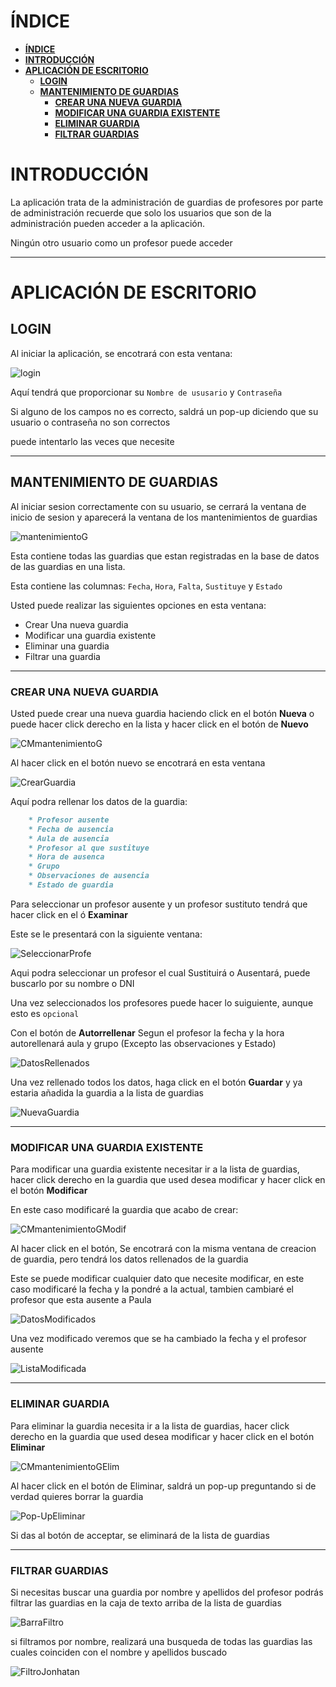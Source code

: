 # **ÍNDICE**
- [**ÍNDICE**](#índice)
- [**INTRODUCCIÓN**](#introducción)
- [**APLICACIÓN DE ESCRITORIO**](#aplicación-de-escritorio)
  - [**LOGIN**](#login)
  - [**MANTENIMIENTO DE GUARDIAS**](#mantenimiento-de-guardias)
    - [**CREAR UNA NUEVA GUARDIA**](#crear-una-nueva-guardia)
    - [**MODIFICAR UNA GUARDIA EXISTENTE**](#modificar-una-guardia-existente)
    - [**ELIMINAR GUARDIA**](#eliminar-guardia)
    - [**FILTRAR GUARDIAS**](#filtrar-guardias)
      
    
# **INTRODUCCIÓN**

La aplicación trata de la administración de guardias de profesores por parte de administración
recuerde que solo los usuarios que son de la administración pueden acceder a la aplicación.

Ningún otro usuario como un profesor puede acceder

---

# **APLICACIÓN DE ESCRITORIO**

## **LOGIN**

Al iniciar la aplicación, se encotrará con esta ventana:

![login]

Aquí tendrá que proporcionar su `Nombre de ususario` y `Contraseña`

Si alguno de los campos no es correcto, saldrá un pop-up diciendo que su usuario o contraseña no son correctos

puede intentarlo las veces que necesite

---

## **MANTENIMIENTO DE GUARDIAS**
Al iniciar sesion correctamente con su usuario, se cerrará la ventana de inicio de sesion y aparecerá la ventana de los mantenimientos de guardias

![mantenimientoG]

Esta contiene todas las guardias que estan registradas en la base de datos de las guardias
en una lista.

Esta contiene las columnas: `Fecha`, `Hora`, `Falta`, `Sustituye` y `Estado`

Usted puede realizar las siguientes opciones en esta ventana:

  * Crear Una nueva guardia
  * Modificar una guardia existente
  * Eliminar una guardia
  * Filtrar una guardia

---

### **CREAR UNA NUEVA GUARDIA**

Usted puede crear una nueva guardia haciendo click en el botón **Nueva**
o puede hacer click derecho en la lista y hacer click en el botón de **Nuevo**

![CMmantenimientoG]

Al hacer click en el botón nuevo se encotrará en esta ventana

![CrearGuardia]

Aquí podra rellenar los datos de la guardia:

```markdown
    * Profesor ausente
    * Fecha de ausencia
    * Aula de ausencia
    * Profesor al que sustituye
    * Hora de ausenca
    * Grupo
    * Observaciones de ausencia
    * Estado de guardia
````

Para seleccionar un profesor ausente y un profesor sustituto
tendrá que hacer click en el ó **Examinar**

Este se le presentará con la siguiente ventana:

![SeleccionarProfe]

Aqui podra seleccionar un profesor el cual Sustituirá o Ausentará, 
puede buscarlo por su nombre o DNI

Una vez seleccionados los profesores puede hacer lo suiguiente, aunque esto es `opcional`

Con el botón de **Autorrellenar** 
Segun el profesor la fecha y la hora autorellenará aula y grupo (Excepto las observaciones y Estado)

![DatosRellenados]

Una vez rellenado todos los datos, haga click en el botón **Guardar** y ya estaria añadida la guardia a la lista de guardias

![NuevaGuardia]

---

### **MODIFICAR UNA GUARDIA EXISTENTE**

Para modificar una guardia existente necesitar ir a la lista de guardias, hacer click derecho en la guardia que used desea modificar y hacer click en el botón **Modificar**

En este caso modificaré la guardia que acabo de crear:

![CMmantenimientoGModif]

Al hacer click en el botón, Se encotrará con la misma ventana de creacion de guardia, pero tendrá los datos rellenados de la guardia

Este se puede modificar cualquier dato que necesite modificar, en este caso modificaré la fecha y la pondré a la actual, tambien cambiaré el profesor que esta ausente a Paula

![DatosModificados]

Una vez modificado veremos que se ha cambiado la fecha y el profesor ausente

![ListaModificada]

---

### **ELIMINAR GUARDIA**

Para eliminar la guardia necesita ir a la lista de guardias, hacer click derecho en la guardia que used desea modificar y hacer click en el botón **Eliminar**

![CMmantenimientoGElim]

Al hacer click en el botón de Eliminar, saldrá un pop-up preguntando si de verdad quieres borrar la guardia

![Pop-UpEliminar]

Si das al botón de acceptar, se eliminará de la lista de guardias

---

### **FILTRAR GUARDIAS**

Si necesitas buscar una guardia por nombre y apellidos del profesor podrás filtrar las guardias en la caja de texto arriba de la lista de guardias

![BarraFiltro]

si filtramos por nombre, realizará una busqueda de todas las guardias las cuales coinciden con el nombre y apellidos buscado

![FiltroJonhatan]



[login]: imagenesManual/Login.png "Ventana de Login"
[mantenimientoG]: imagenesManual/Mantenimiento_Guardias.png "Ventana de Mantenimiento de guardias"
[CMmantenimientoG]: imagenesManual/ContextMNuevo.png "ContextMenu de Mantenimiento de guardias"

[CrearGuardia]: imagenesManual/Nueva_Guardia.png "Ventana de Nueva guardia"
[SeleccionarProfe]: imagenesManual/Seleccionar_Profesor.png "Seleccionar profesor"
[DatosRellenados]: imagenesManual/Guardia_Datos.png "Datos rellenados en la nueva guardia"
[NuevaGuardia]: imagenesManual/Nueva_Guardia_Nuevo.png "Mostrando nueva guardia"

[CMmantenimientoGModif]: imagenesManual/ContextMModificar.png "ContextMenu de Mantenimiento de guardias para modificar"
[DatosModificados]: imagenesManual/Datos_Modificados.png "Datos modificados en guardia"
[ListaModificada]: imagenesManual/Lista_Modificadas.png "Profesor cambiado"


[CMmantenimientoGElim]: imagenesManual/ContextMEliminar.png "ContextMenu de Mantenimiento de guardias para eliminar"
[Pop-UpEliminar]: imagenesManual/MessageBox_Eliminar.png "pop-up para eliminar"


[BarraFiltro]: imagenesManual/Barra_filtro.png "barra de filtro"
[FiltroJonhatan]: imagenesManual/Filtro_Jonhatan.png "filtro jonhatan"